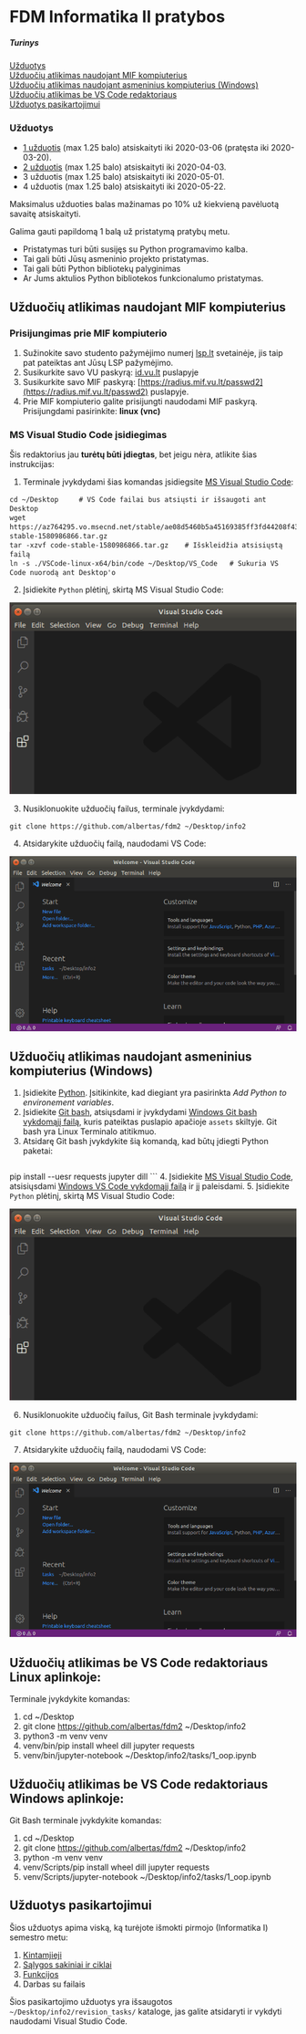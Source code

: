 # FDM Informatika II pratybos
##### Turinys

[Užduotys](#užduotys)<br>
[Užduočių atlikimas naudojant MIF kompiuterius](#mif_kompiuteriai)<br>
[Užduočių atlikimas naudojant asmeninius kompiuterius (Windows)](#asmeniniai_kompiuteriai)<br>
[Užduočių atlikimas be VS Code redaktoriaus](#jupyter_notebook)<br>
[Užduotys pasikartojimui](#užduotys_pasikartojimui)<br>

<a name="užduotys"/>

### Užduotys
 - [1 užduotis](https://github.com/albertas/fdm2/blob/master/tasks/1_oop.ipynb) (max 1.25 balo) atsiskaityti iki 2020-03-06 (pratęsta iki 2020-03-20).
 - [2 užduotis](https://github.com/albertas/fdm2/blob/master/tasks/2_tests.ipynb) (max 1.25 balo) atsiskaityti iki 2020-04-03.
 - 3 užduotis (max 1.25 balo) atsiskaityti iki 2020-05-01.
 - 4 užduotis (max 1.25 balo) atsiskaityti iki 2020-05-22.

Maksimalus užduoties balas mažinamas po 10% už kiekvieną pavėluotą savaitę atsiskaityti.

Galima gauti papildomą 1 balą už pristatymą pratybų metu. 
 - Pristatymas turi būti susijęs su Python programavimo kalba.
 - Tai gali būti Jūsų asmeninio projekto pristatymas.
 - Tai gali būti Python bibliotekų palyginimas
 - Ar Jums aktulios Python bibliotekos funkcionalumo pristatymas.  

<a name="mif_kompiuteriai"/>

## Užduočių atlikimas naudojant MIF kompiuterius
### Prisijungimas prie MIF kompiuterio
1. Sužinokite savo studento pažymėjimo numerį [lsp.lt](https://lsp.lt) svetainėje, jis taip pat pateiktas ant Jūsų LSP pažymėjimo.
2. Susikurkite savo VU paskyrą: [id.vu.lt](https://id.vu.lt) puslapyje
3. Susikurkite savo MIF paskyrą: [https://radius.mif.vu.lt/passwd2](https://radius.mif.vu.lt/passwd2) puslapyje.
4. Prie MIF kompiuterio galite prisijungti naudodami MIF paskyrą. Prisijungdami pasirinkite:  **linux (vnc)**

### MS Visual Studio Code įsidiegimas
Šis redaktorius jau **turėtų būti įdiegtas**, bet jeigu nėra, atlikite šias instrukcijas:
1. Terminale įvykdydami šias komandas įsidiegsite [MS Visual Studio Code](https://code.visualstudio.com/Download):

```
cd ~/Desktop     # VS Code failai bus atsiųsti ir išsaugoti ant Desktop
wget https://az764295.vo.msecnd.net/stable/ae08d5460b5a45169385ff3fd44208f431992451/code-stable-1580986866.tar.gz
tar -xzvf code-stable-1580986866.tar.gz    # Išskleidžia atsisiųstą failą
ln -s ./VSCode-linux-x64/bin/code ~/Desktop/VS_Code   # Sukuria VS Code nuorodą ant Desktop'o
```

2. Įsidiekite `Python` plėtinį, skirtą MS Visual Studio Code:

![Visual instructions how to intall Python extension](https://raw.githubusercontent.com/albertas/fdm2/master/images/install_python_extension_for_vs_code.gif)

3. Nusiklonuokite užduočių failus, terminale įvykdydami:

```
git clone https://github.com/albertas/fdm2 ~/Desktop/info2
```

4. Atsidarykite užduočių failą, naudodami VS Code:

![Open task file using VS Code](https://raw.githubusercontent.com/albertas/fdm2/master/images/open_task_file.gif)

<a name="asmeniniai_kompiuteriai"/>

## Užduočių atlikimas naudojant asmeninius kompiuterius (Windows)
1. Įsidiekite [Python](https://www.python.org/downloads/). Įsitikinkite, kad
   diegiant yra pasirinkta *Add Python to environement variables*.
2. Įsidiekite [Git bash](https://gitforwindows.org/), atsiųsdami ir įvykdydami
   [Windows Git bash vykdomąjį failą](https://github.com/git-for-windows/git/releases/tag/v2.25.0.windows.1),
   kuris pateiktas puslapio apačioje `assets` skiltyje. Git bash yra Linux Terminalo atitikmuo.
3. Atsidarę Git bash įvykdykite šią komandą, kad būtų įdiegti Python paketai:
    ```
pip install --uesr requests jupyter dill
    ```
4. Įsidiekite [MS Visual Studio Code](https://code.visualstudio.com),
   atsisiųsdami [Windows VS Code vykdomąjį failą](https://code.visualstudio.com/Download) ir jį paleisdami.
5. Įsidiekite `Python` plėtinį, skirtą MS Visual Studio Code:

![Visual instructions how to intall Python extension](https://raw.githubusercontent.com/albertas/fdm2/master/images/install_python_extension_for_vs_code.gif)

6. Nusiklonuokite užduočių failus, Git Bash terminale įvykdydami:

```
git clone https://github.com/albertas/fdm2 ~/Desktop/info2
```

7. Atsidarykite užduočių failą, naudodami VS Code:

![Open task file using VS Code](https://raw.githubusercontent.com/albertas/fdm2/master/images/open_task_file.gif)


<a name="jupyter_notebook"/>

## Užduočių atlikimas be VS Code redaktoriaus Linux aplinkoje:
Terminale įvykdykite komandas:
 1. cd ~/Desktop
 2. git clone https://github.com/albertas/fdm2 ~/Desktop/info2
 3. python3 -m venv venv
 4. venv/bin/pip install wheel dill jupyter requests
 5. venv/bin/jupyter-notebook ~/Desktop/info2/tasks/1_oop.ipynb

## Užduočių atlikimas be VS Code redaktoriaus Windows aplinkoje:
Git Bash terminale įvykdykite komandas:
 1. cd ~/Desktop
 2. git clone https://github.com/albertas/fdm2 ~/Desktop/info2
 3. python -m venv venv
 4. venv/Scripts/pip install wheel dill jupyter requests
 5. venv/Scripts/jupyter-notebook ~/Desktop/info2/tasks/1_oop.ipynb

<a name="užduotys_pasikartojimui"/>

## Užduotys pasikartojimui
Šios užduotys apima viską, ką turėjote išmokti pirmojo (Informatika I) semestro metu:
 1. [Kintamjieji](https://github.com/albertas/fdm2/blob/master/revision_tasks/1_variables.ipynb)
 2. [Sąlygos sakiniai ir ciklai](https://github.com/albertas/fdm2/blob/master/revision_tasks/2_conditions_and_loops.ipynb)
 3. [Funkcijos](https://github.com/albertas/fdm2/blob/master/revision_tasks/3_functions.ipynb)
 4. Darbas su failais

Šios pasikartojimo užduotys yra išsaugotos `~/Desktop/info2/revision_tasks/` kataloge, jas galite atsidaryti ir vykdyti naudodami Visual Studio Code. 
